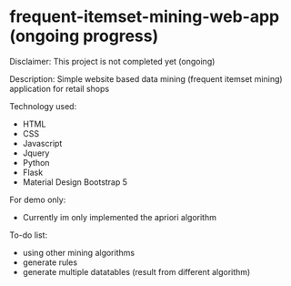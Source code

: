 # frequent-itemset-mining-web-app (ongoing progress)

Disclaimer: This project is not completed yet (ongoing)

Description: Simple website based data mining (frequent itemset mining) application for retail shops

Technology used:
- HTML
- CSS
- Javascript
- Jquery
- Python
- Flask
- Material Design Bootstrap 5

For demo only:
- Currently im only implemented the apriori algorithm

To-do list:
- using other mining algorithms
- generate rules
- generate multiple datatables (result from different algorithm)
